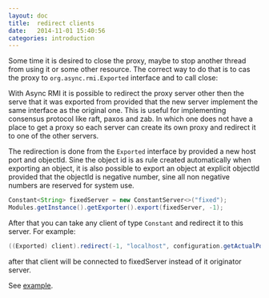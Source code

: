 ```yaml
---
layout: doc
title:  redirect clients
date:   2014-11-01 15:40:56
categories: introduction
---
```


Some time it is desired to close the proxy, maybe to stop another thread from using it or some other resource.
The correct way to do that is to cas the proxy to `org.async.rmi.Exported` interface and to call close:

With Async RMI it is possible to redirect the proxy server other then the serve that it was exported from provided that the new
server implement the same interface as the original one.
This is useful for implementing consensus protocol like raft, paxos and zab.
In which one does not have a place to get a proxy so each server can create its own proxy and redirect it to one of the other servers.

The redirection is done from the `Exported` interface by provided a new host port and objectId.
Sine the object id is as rule created automatically when exporting an object, it is also possible to export an object at
explicit objectId provided that the objectId is negative number, sine all non negative numbers are reserved for system use.

```java
Constant<String> fixedServer = new ConstantServer<>("fixed");
Modules.getInstance().getExporter().export(fixedServer, -1);
```

After that you can take any client of type `Constant` and redirect it to this server.
For example:


```java
((Exported) client).redirect(-1, "localhost", configuration.getActualPort());
```
after that client will be connected to fixedServer instead of it originator server.

See [example](https://github.com/barakb/asyncrmi/blob/master/src/test/java/org/async/rmi/CloseTest.java).